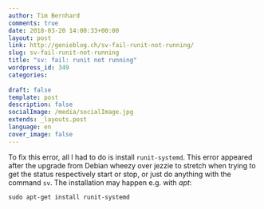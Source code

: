 ```yaml
---
author: Tim Bernhard
comments: true
date: 2018-03-20 14:00:33+00:00
layout: post
link: http://genieblog.ch/sv-fail-runit-not-running/
slug: sv-fail-runit-not-running
title: "sv: fail: runit not running"
wordpress_id: 349
categories:
  
draft: false
template: post
description: false
socialImage: /media/socialImage.jpg
extends: _layouts.post
language: en
cover_image: false
---
```


To fix this error, all I had to do is install `runit-systemd`. This error appeared after the upgrade from Debian wheezy over jezzie to stretch when trying to get the status respectively start or stop, or just do anything with the command `sv`. The installation may happen e.g. with _apt_: 

    
    sudo apt-get install runit-systemd

